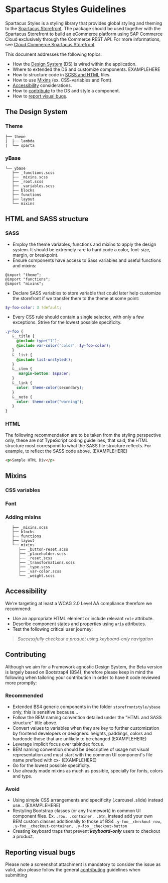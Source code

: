 # Spartacus Styles Guidelines

Spartacus Styles is a styling library that provides global styling and theming to the [Spartacus Storefront](https://www.npmjs.com/package/@spartacus/storefront). The package should be used together with the Spartacus Storefront to build an eCommerce platform using SAP Commerce Cloud exclusively through the Commerce REST API. For more informations, see [Cloud Commerce Spartacus Storefront](https://github.com/SAP/cloud-commerce-spartacus-storefront).

This document addresses the following topics:

* How the [Design System](#the-design-system) (DS) is wired within the application.
* Where to extended the DS and customize components. EXAMPLEHERE
* How to structure code in [SCSS and HTML](#html-and-sass-structure) files.
* How to use [Mixins](#mixins) (ex. CSS-variables and Font).
* [Accessibility](#accessibility) considerations.
* How to [contribute](#contributing) to the DS and style a component.
* How to [report visual bugs](#reporting-visual-bugs).


## The Design System


### Theme
```
├── theme
|  ├── lambda
|  └── sparta
```

### yBase
```
└── ybase
   ├── _functions.scss
   ├── _mixins.scss
   ├── _root.scss
   ├── _variables.scss
   ├── blocks
   ├── functions
   ├── layout
   └── mixins
```

## HTML and SASS structure

### SASS 

* Employ the theme variables, functions and mixins to apply the design system. It should be extremely rare to hard code a color, font-size, margin, or breakpoint.
* Ensure components have access to Sass variables and useful functions and mixins:
```
@import "theme";
@import "functions";
@import "mixins";
```
* Declare SASS variables to store variable that could later help customize the storefront if we transfer them to the theme at some point:
```scss
$y-foo-color: 3 !default;
```
* Every CSS rule should contain a single selector, with only a few exceptions. Strive for the lowest possible specificity.

```scss
.y-foo {
   &__title {
     @include type("1");
     @include var-color('color', $y-foo-color);
   }
   &__list {
     @include list-unstyled();
   }
   &__item {
      margin-bottom: $spacer;
   }
   &__link {
     color: theme-color(secondary);
   }
   &__note {
     color: theme-color("warning");
   }
}
```



### HTML

The following recommendation are to be taken from the styling perspective only, these are not TypeScript coding guidelines, that said, the HTML structure most correspond to what the SASS file structure reflects. For example, to reflect the SASS code above. (EXAMPLEHERE)

```html 
<p>Sample HTML Div</p>
```

## Mixins

### CSS variables

### Font

### Adding mixins

```└── ybase
   ├── _mixins.scss
   ├── blocks
   ├── functions
   ├── layout
   └── mixins
      ├── _button-reset.scss
      ├── _placeholder.scss
      ├── _reset.scss
      ├── _transformations.scss
      ├── _type.scss
      ├── _var-color.scss
      └── _weight.scss
```

## Accessibility

We're targeting at least a WCAG 2.0 Level AA compliance therefore we recommend:
* Use an appropriate HTML element or include relevant `role` attribute.
* Describe component states and properties using `aria` attributes.
* Test the following critical user journey:
> _Successfully checkout a product using keyboard-only navigation_

## Contributing

Although we aim for a Framework agnostic Design System, the Beta version is largely based on Bootstrap4 (BS4), therefore please keep in mind the following when tailoring your contribution in order to have it code reviewed more promptly:

### Recommended

* Extended BS4 generic components in the folder `storefrontstyle/ybase` only, this is sensitive because…
* Follow the BEM naming convention detailed under the "HTML and SASS structure" title above.
* Convert values to variables when they are key to further customization by frontend developers or designers: heights, paddings, colors and hardcode those that are unlikely to be changed (EXAMPLEHERE)
* Leverage implicit focus over tabindex focus.
* BEM naming convention should be descriptive of usage not visual representation and must start with the common UI component's file name prefixed with cx- (EXAMPLEHERE) 
* Go for the lowest possible specificity.
* Use already made mixins as much as possible, specially for fonts, colors and type.

### Avoid
* Using simple CSS arrangements and specificity (.carousel .slide) instead use… (EXAMPLEHERE)
* Restyling Bootstrap classes (or any framework) in common UI component files. Ex. `.row, .container, .btn`, instead add your own BEM custom classes additionally to those of BS4 `.y-foo__checkout-row, .y-foo__checkout-container, .y-foo__checkout-button`
* Creating keyboard traps that prevent _**keyboard-only**_ users to checkout a product.


## Reporting visual bugs

Please note a screenshot attachment is mandatory to consider the issue as valid, also please follow the general [contributing](#CONTRIBUTING.md) guidelines when submitting
